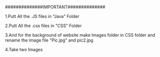 ##############IMPORTANT##############

1.Putt All the .JS files in "Java" Folder

2.Putt All the .css files in "CSS" Folder

3.And for the background of website make Images folder in CSS folder and rename the image file "Pic.jpg" and pic2.jpg

4.Take two Images
